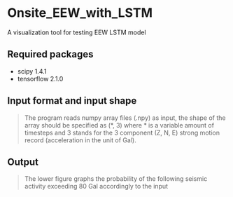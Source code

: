 # Onsite_EEW_with_LSTM
A visualization tool for testing EEW LSTM model

## Required packages
* scipy 1.4.1
* tensorflow 2.1.0

## Input format and input shape
>The program reads numpy array files (.npy) as input, the shape of the array should be specified as (*, 3)
where * is a variable amount of timesteps and 3 stands for the 3 component (Z, N, E) strong motion record (acceleration in the unit of Gal).

## Output
>The lower figure graphs the probability of the following seismic activity exceeding 80 Gal accordingly to the input
